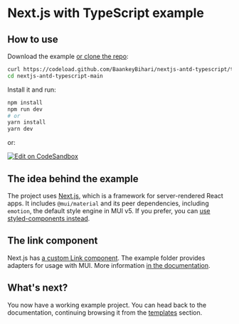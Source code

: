 # Next.js with TypeScript example

## How to use

Download the example [or clone the repo](https://github.com/BaankeyBihari/nextjs-antd-typescript):

<!-- #default-branch-switch -->

```sh
curl https://codeload.github.com/BaankeyBihari/nextjs-antd-typescript/tar.gz/main | tar -xz
cd nextjs-antd-typescript-main
```

Install it and run:

```sh
npm install
npm run dev
# or
yarn install
yarn dev
```

or:

<!-- #default-branch-switch -->

[![Edit on CodeSandbox](https://codesandbox.io/static/img/play-codesandbox.svg)](https://codesandbox.io/s/github/BaankeyBihari/nextjs-antd-typescript)

## The idea behind the example

The project uses [Next.js](https://github.com/zeit/next.js), which is a framework for server-rendered React apps.
It includes `@mui/material` and its peer dependencies, including `emotion`, the default style engine in MUI v5. If you prefer, you can [use styled-components instead](https://mui.com/guides/interoperability/#styled-components).

## The link component

Next.js has [a custom Link component](https://nextjs.org/docs/api-reference/next/link).
The example folder provides adapters for usage with MUI.
More information [in the documentation](https://mui.com/guides/routing/#next-js).

## What's next?

<!-- #default-branch-switch -->

You now have a working example project.
You can head back to the documentation, continuing browsing it from the [templates](https://mui.com/getting-started/templates/) section.

